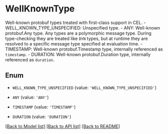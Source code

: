 # WellKnownType

Well-known protobuf types treated with first-class support in CEL.   - WELL_KNOWN_TYPE_UNSPECIFIED: Unspecified type.  - ANY: Well-known protobuf.Any type.  Any types are a polymorphic message type. During type-checking they are treated like `DYN` types, but at runtime they are resolved to a specific message type specified at evaluation time.  - TIMESTAMP: Well-known protobuf.Timestamp type, internally referenced as `timestamp`.  - DURATION: Well-known protobuf.Duration type, internally referenced as `duration`.

## Enum

* `WELL_KNOWN_TYPE_UNSPECIFIED` (value: `'WELL_KNOWN_TYPE_UNSPECIFIED'`)

* `ANY` (value: `'ANY'`)

* `TIMESTAMP` (value: `'TIMESTAMP'`)

* `DURATION` (value: `'DURATION'`)

[[Back to Model list]](../README.md#documentation-for-models) [[Back to API list]](../README.md#documentation-for-api-endpoints) [[Back to README]](../README.md)


